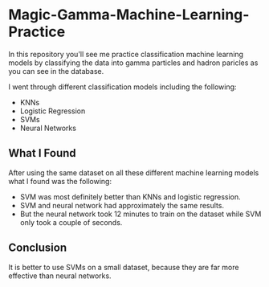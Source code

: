 # Magic-Gamma-Machine-Learning-Practice

<p>In this repository you'll see me practice classification machine learning models by classifying the data into gamma particles and hadron paricles as you can see in the database.</p>
<p>I went through different classification models including the following:</p>

+ KNNs
+ Logistic Regression
+ SVMs
+ Neural Networks

## What I Found

<p>After using the same dataset on all these different machine learning models what I found was the following:</p>

+ SVM was most definitely better than KNNs and logistic regression. 
+ SVM and neural network had approximately the same results.
+ But the neural network took 12 minutes to train on the dataset while SVM only took a couple of seconds.

## Conclusion

<p>It is better to use SVMs on a small dataset, because they are far more effective than neural networks.</p>
